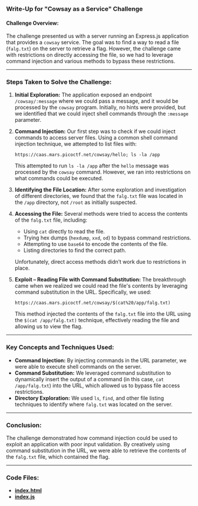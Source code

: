 ### **Write-Up for "Cowsay as a Service" Challenge**

#### **Challenge Overview:**
The challenge presented us with a server running an Express.js application that provides a `cowsay` service. The goal was to find a way to read a file (`falg.txt`) on the server to retrieve a flag. However, the challenge came with restrictions on directly accessing the file, so we had to leverage command injection and various methods to bypass these restrictions.

---

### **Steps Taken to Solve the Challenge:**

1. **Initial Exploration:**
   The application exposed an endpoint `/cowsay/:message` where we could pass a message, and it would be processed by the `cowsay` program. Initially, no hints were provided, but we identified that we could inject shell commands through the `:message` parameter.

2. **Command Injection:**
   Our first step was to check if we could inject commands to access server files. Using a common shell command injection technique, we attempted to list files with:
   ```
   https://caas.mars.picoctf.net/cowsay/hello; ls -la /app
   ```
   This attempted to run `ls -la /app` after the `hello` message was processed by the `cowsay` command. However, we ran into restrictions on what commands could be executed.

3. **Identifying the File Location:**
   After some exploration and investigation of different directories, we found that the `falg.txt` file was located in the `/app` directory, not `/root` as initially suspected.

4. **Accessing the File:**
   Several methods were tried to access the contents of the `falg.txt` file, including:
   - Using `cat` directly to read the file.
   - Trying hex dumps (`hexdump`, `xxd`, `od`) to bypass command restrictions.
   - Attempting to use `base64` to encode the contents of the file.
   - Listing directories to find the correct path.

   Unfortunately, direct access methods didn’t work due to restrictions in place.

5. **Exploit – Reading File with Command Substitution:**
   The breakthrough came when we realized we could read the file's contents by leveraging command substitution in the URL. Specifically, we used:
   ```
   https://caas.mars.picoctf.net/cowsay/$(cat%20/app/falg.txt)
   ```
   This method injected the contents of the `falg.txt` file into the URL using the `$(cat /app/falg.txt)` technique, effectively reading the file and allowing us to view the flag.

---

### **Key Concepts and Techniques Used:**
- **Command Injection:** By injecting commands in the URL parameter, we were able to execute shell commands on the server.
- **Command Substitution:** We leveraged command substitution to dynamically insert the output of a command (in this case, `cat /app/falg.txt`) into the URL, which allowed us to bypass file access restrictions.
- **Directory Exploration:** We used `ls`, `find`, and other file listing techniques to identify where `falg.txt` was located on the server.

---

### **Conclusion:**
The challenge demonstrated how command injection could be used to exploit an application with poor input validation. By creatively using command substitution in the URL, we were able to retrieve the contents of the `falg.txt` file, which contained the flag.

---

### **Code Files:**

- [**index.html**](./index.html)
- [**index.js**](./index.js)

